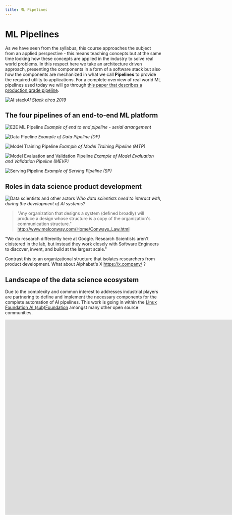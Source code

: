 ```yaml
---
title: ML Pipelines 
---
```


# ML Pipelines 

As we have seen from the syllabus, this course approaches the subject from an applied perspective - this means teaching concepts but at the same time looking how these concepts are applied in the industry to solve real world problems. In this respect here we take an architecture driven approach, presenting the components in a form of a software stack but also how the components are mechanized in what we call **Pipelines** to provide the required utility to applications. For a complete overview of real world ML pipelines used today we will go through [this paper that describes a production grade pipeline](http://stevenwhang.com/tfx_paper.pdf).

![AI stack](images/ai-stack.png)*AI Stack circa 2019*

## The four pipelines of an end-to-end ML platform

![E2E ML Pipeline](images/acumos-E2E.svg)
*Example of end to end pipeline - serial arrangement*

![Data Pipeline](images/acumos-DP1.svg)
*Example of Data Pipeline (DP)*

![Model Training Pipeline](images/acumos-MTP.svg)
*Example of Model Training Pipeline (MTP)*

![Model Evaluation and Validation Pipeline](images/acumos-MEVP.svg)
*Example of Model Evaluation and Validation Pipeline (MEVP)*

![Serving Pipeline](images/acumos-SP.svg)
*Example of Serving Pipeline (SP)*

## Roles in data science product development

![Data scientists and other actors](images/acumos-actors.svg)
*Who data scientists need to interact with, during the development of AI systems?*

> "Any organization that designs a system (defined broadly) will produce a design whose structure is a copy of the organization's communication structure." http://www.melconway.com/Home/Conways_Law.html

"We do research differently here at Google. Research Scientists aren't cloistered in the lab, but instead they work closely with Software Engineers to discover, invent, and build at the largest scale."

Contrast this to an organizational structure that isolates researchers from product development.  What about Alphabet's X https://x.company/ ?

## Landscape of the data science ecosystem
Due to the complexity and common interest to addresses industrial players are partnering to define and implement the necessary components for the complete automation of AI pipelines.  This work is going in within the [Linux Foundation AI (sub)Foundation](https://landscape.lfai.foundation/fullscreen=yes) amongst many other open source communities.

<section class="bg-apple">
              <div class="wrap">
          <iframe width="2120" height="630" src="https://landscape.lfdl.io/format=landscape&fullscreen=yes" frameborder="0" allowfullscreen></iframe>
          </div>
</section>

